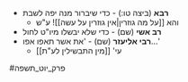 * **רבא** (ביצה טו:) - כדי שיברור מנה יפה לשבת
	* והא [[על מה גוזרין|אין גוזרין על עשה]]! ע"ש
* **רב אשי** (שם) - כדי שלא יבשלו מיו"ט לחול
* **רבי אליעזר** (שם) - 'את אשר תאפו אפו…'
	* עי' [[מין התבשילין לע"ת]]


#פרק_יוט_תשפה